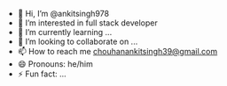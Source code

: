 - 👋 Hi, I’m @ankitsingh978
- 👀 I’m interested in full stack developer
- 🌱 I’m currently learning ...
- 💞️ I’m looking to collaborate on ...
- 📫 How to reach me chouhanankitsingh39@gmail.com
- 😄 Pronouns: he/him
- ⚡ Fun fact: ...

<!---
ankitsingh978/ankitsingh978 is a ✨ special ✨ repository because its `README.md` (this file) appears on your GitHub profile.
You can click the Preview link to take a look at your changes.
--->
